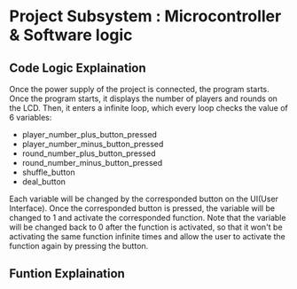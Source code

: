 # Project Subsystem : Microcontroller & Software logic

## Code Logic Explaination

Once the power supply of the project is connected, the program starts. Once the program starts, it displays the number of players and rounds on the LCD. Then, it enters a infinite loop, which every loop checks the value of 6 variables: 
* player_number_plus_button_pressed
* player_number_minus_button_pressed
* round_number_plus_button_pressed
* round_number_minus_button_pressed
* shuffle_button
* deal_button

Each variable will be changed by the corresponded button on the UI(User Interface). Once the corresponded button is pressed, the variable will be changed to 1 and activate the corresponded function. Note that the variable will be changed back to 0 after the function is activated, so that it won't be activating the same function infinite times and allow the user to activate the function again by pressing the button.

## Funtion Explaination

